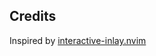 
## Credits

Inspired by [interactive-inlay.nvim](https://github.com/llllvvuu/interactive-inlay.nvim)
